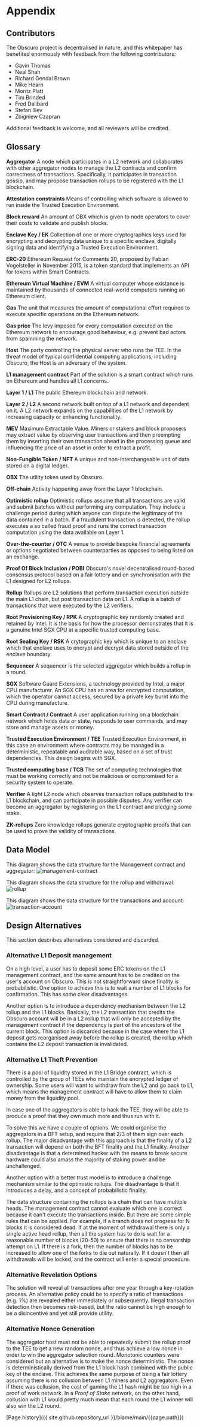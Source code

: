 # Appendix
## Contributors
The Obscuro project is decentralised in nature, and this whitepaper has benefited enormously with feedback from the following contributors:
* Gavin Thomas
* Neal Shah
* Richard Gendal Brown
* Mike Hearn
* Moritz Platt
* Tim Brinded
* Fred Dalibard
* Stefan Iliev
* Zbigniew Czapran

Additional feedback is welcome, and all reviewers will be credited.

## Glossary
**Aggregator**
A node which participates in a L2 network and collaborates with other aggregator nodes to manage the L2 contracts and confirm correctness of transactions. Specifically, it participates in transaction gossip, and may propose transaction rollups to be registered with the L1 blockchain.

**Attestation constraints**
Means of controlling which software is allowed to run inside the Trusted Execution Environment.

**Block reward**
An amount of OBX which is given to node operators to cover their costs to validate and publish blocks.

**Enclave Key / EK**
Collection of one or more cryptographics keys used for encrypting and decrypting data unique to a specific enclave, digitally signing data and identifying a Trusted Execution Environment.

**ERC-20**
Ethereum Request for Comments 20, proposed by Fabian Vogelsteller in November 2015, is a token standard that implements an API for tokens within Smart Contracts.

**Ethereum Virtual Machine / EVM**
A virtual computer whose existance is maintained by thousands of connected real-world computers running an Ethereum client.

**Gas**
The unit that measures the amount of computational effort required to execute specific operations on the Ethereum network.

**Gas price**
The levy imposed for every computation executed on the Ethereum network to encourage good behaviour, e.g. prevent bad actors from spamming the network.

**Host**
The party controlling the physical server who runs the TEE. In the threat model of typical confidential computing applications, including Obscuro, the Host is an adversary of the system.

**L1 management contract**
Part of the solution is a smart contract which runs on Ethereum and handles all L1 concerns.

**Layer 1 / L1**
The public Ethereum blockchain and network.

**Layer 2 / L2**
A second network built on top of a L1 network and dependent on it. A L2 network expands on the capabilities of the L1 network by increasing capacity or enhancing functionality.

**MEV**
Maximum Extractable Value. Miners or stakers and block proposers may extract value by observing user transactions and then preempting them by inserting their own transaction ahead in the processing queue and influencing the price of an asset in order to extract a profit.

**Non-Fungible Token / NFT**
A unique and non-interchangeable unit of data stored on a digital ledger.

**OBX**
The utility token used by Obscuro.

**Off-chain**
Activity happening away from the Layer 1 blockchain.

**Optimistic rollup**
Optimistic rollups assume that all transactions are valid and submit batches without performing any computation. They include a challenge period during which anyone can dispute the legitimacy of the data contained in a batch. If a fraudulent transaction is detected, the rollup executes a so called fraud proof and runs the correct transaction computation using the data available on Layer 1.

**Over-the-counter / OTC**
A venue to provide bespoke financial agreements or options negotiated between counterparties as opposed to being listed on an exchange.

**Proof Of Block Inclusion / POBI**
Obscuro's novel decentralised round-based consensus protocol based on a fair lottery and on synchronisation with the L1 designed for L2 rollups.

**Rollup**
Rollups are L2 solutions that perform transaction execution outside the main L1 chain, but post transaction data on L1. A rollup is a batch of transactions that were executed by the L2 verifiers.

**Root Provisioning Key / RPK**
A cryptographic key randomly created and retained by Intel. It is the basis for how the processor demonstrates that it is a genuine Intel SGX CPU at a specific trusted computing base.

**Root Sealing Key / RSK**
A crytographic key which is unique to an enclave which that enclave uses to encrypt and decrypt data stored outside of the enclave boundary.

**Sequencer**
A sequencer is the selected aggregator which builds a rollup in a round.

**SGX**
Software Guard Extensions, a technology provided by Intel, a major CPU manufacturer. An SGX CPU has an area for encrypted computation, which the operator cannot access, secured by a private key burnt into the CPU during manufacture.

**Smart Contract / Contract**
A user application running on a blockchain network which holds data or state, responds to user commands, and may store and manage assets or money.

**Trusted Execution Environment / TEE**
Trusted Execution Environment, in this case an environment where contracts may be managed in a deterministic, repeatable and auditable way, based on a set of trust dependencies. This design begins with SGX.

**Trusted computing base / TCB**
 The set of computing technologies that must be working correctly and not be malicious or compromised for a security system to operate.

**Verifier**
A _light_ L2 node which observes transaction rollups published to the L1 blockchain, and can participate in possible disputes. Any verifier can become an aggregator by registering on the L1 contract and pledging some stake.

**ZK-rollups**
Zero knowledge rollups generate cryptographic proofs that can be used to prove the validity of transactions.

## Data Model
This diagram shows the data structure for the Management contract and aggregator:
![management-contract](./images/management-contract.png)

This diagram shows the data structure for the rollup and withdrawal:
![rollup](./images/rollup.png)

This diagram shows the data structure for the transactions and account:
![transaction-account](./images/transaction-account.png)

## Design Alternatives
This section describes alternatives considered and discarded.

### Alternative L1 Deposit management
On a high level, a user has to deposit some ERC tokens on the L1 management contract, and the same amount has to be credited on the user's account on Obscuro. This is not straightforward since finality is probabilistic.
One option to achieve this is to wait a number of L1 blocks for confirmation. This has some clear disadvantages.

Another option is to introduce a dependency mechanism between the L2 rollup and the L1 blocks. Basically, the L2 transaction that credits the Obscuro account will be in a L2 rollup that will only be accepted by the management contract if the dependency is part of the ancestors of the current block.  This option is discarded because in the case where the L1 deposit gets reorganised away before the rollup is created, the rollup which contains the L2 deposit transaction is invalidated.

### Alternative L1 Theft Prevention
There is a pool of liquidity stored in the L1 Bridge contract, which is controlled by the group of TEEs who maintain the encrypted ledger of ownership. Some users will want to withdraw from the L2 and go back to L1, which means the management contract will have to allow them to claim money from the liquidity pool.

In case one of the aggregators is able to hack the TEE, they will be able to produce a proof that they own much more and thus run with it.

To solve this we have a couple of options.
We could organise the aggregators in a BFT setup, and require that 2/3 of them sign over each rollup. The major disadvantage with this approach is that the finality of a L2 transaction will depend on both the BFT finality and the L1 finality. Another disadvantage is that a determined hacker with the means to break secure hardware could also amass the majority of staking power and be unchallenged.

Another option with a better trust model is to introduce a challenge mechanism similar to the optimistic rollups. The disadvantage is that it introduces a delay, and a concept of probabilistic finality.

The data structure containing the rollups is a chain that can have multiple heads. The management contract cannot evaluate which one is correct because it can't execute the transactions inside. But there are some simple rules that can be applied. For example, if a branch does not progress for N blocks it is considered dead. If at the moment of withdrawal there is only a single active head rollup, then all the system has to do is wait for a reasonable number of blocks (20-50) to ensure that there is no censorship attempt on L1. If there is a fork, then the number of blocks has to be increased to allow one of the forks to die out naturally. If it doesn't then all withdrawals will be locked, and the contract will enter a special procedure.

### Alternative Revelation Options
The solution will reveal all transactions after one year through a key-rotation process. An alternative policy could be to specify a ratio of transactions (e.g. 1%) are revealed either immediately or subsequently. Illegal transaction detection then becomes risk-based, but the ratio cannot be high enough to be a disincentive and yet still provide utility.

### Alternative Nonce Generation
The aggregator host must not be able to repeatedly submit the rollup proof to the TEE to get a new random nonce, and thus achieve a low nonce in order to win the aggregator selection round. Monotonic counters were considered but an alternative is to make the nonce deterministic. The nonce is deterministically derived from the L1 block hash combined with the public key of the enclave. This achieves the same purpose of being a fair lottery assuming there is no collusion between L1 miners and L2 aggregators. Even if there was collusion, the cost of gaming the L1 hash might be too high in a proof of work network. In a _Proof of Stake_ network, on the other hand, collusion with L1 would pretty much mean that each round the L1 winner will also win the L2 round.

[Page history]({{ site.github.repository_url }}/blame/main/{{page.path}})

